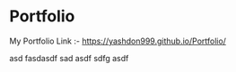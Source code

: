# Portfolio
My Portfolio Link :-
https://yashdon999.github.io/Portfolio/

asd
fasdasdf
sad
asdf
sdfg
asdf
